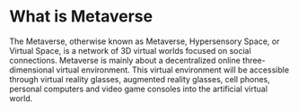 # What is Metaverse

The Metaverse, otherwise known as Metaverse, Hypersensory Space, or Virtual Space, is a network of 3D virtual worlds focused on social connections. Metaverse is mainly about a decentralized online three-dimensional virtual environment. This virtual environment will be accessible through virtual reality glasses, augmented reality glasses, cell phones, personal computers and video game consoles into the artificial virtual world.
